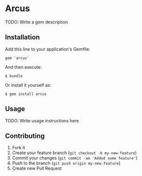 # Arcus

TODO: Write a gem description

## Installation

Add this line to your application's Gemfile:

    gem 'arcus'

And then execute:

    $ bundle

Or install it yourself as:

    $ gem install arcus

## Usage

TODO: Write usage instructions here

## Contributing

1. Fork it
2. Create your feature branch (`git checkout -b my-new-feature`)
3. Commit your changes (`git commit -am 'Added some feature'`)
4. Push to the branch (`git push origin my-new-feature`)
5. Create new Pull Request
